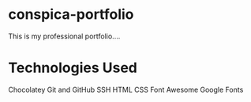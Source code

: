 # conspica-portfolio
This is my professional portfolio....

# Technologies Used
Chocolatey
Git and GitHub
SSH
HTML
CSS
Font Awesome
Google Fonts
